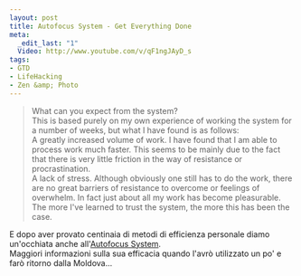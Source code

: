```yaml
--- 
layout: post
title: Autofocus System - Get Everything Done
meta: 
  _edit_last: "1"
  Video: http://www.youtube.com/v/qF1ngJAyD_s
tags: 
- GTD
- LifeHacking
- Zen &amp; Photo
---
```

> What can you expect from the system?  
>This is based purely on my own experience of working the system for a number of weeks, but what I have found is as follows:  
> A greatly increased volume of work. I have found that I am able to process work much faster. This seems to be mainly due to the fact that there is very little friction in the way of resistance or procrastination.  
> A lack of stress. Although obviously one still has to do the work, there are no great barriers of resistance to overcome or feelings of overwhelm. In fact just about all my work has become pleasurable. The more I've learned to trust the system, the more this has been the case.  
  
E dopo aver provato centinaia di metodi di efficienza personale diamo un'occhiata anche all'<a href='http://www.markforster.net/autofocus-system/'>Autofocus System</a>.  
Maggiori informazioni sulla sua efficacia quando l'avrò utilizzato un po' e farò ritorno dalla Moldova...  
  
<object width="535" height="400"><param name="movie" value="http://www.youtube.com/v/qF1ngJAyD_s&rel=1"></param><param name="wmode" value="transparent"></param><embed src="http://www.youtube.com/v/qF1ngJAyD_s&rel=1" type="application/x-shockwave-flash" wmode="transparent" width="535" height="400"></embed></object>  
				 
